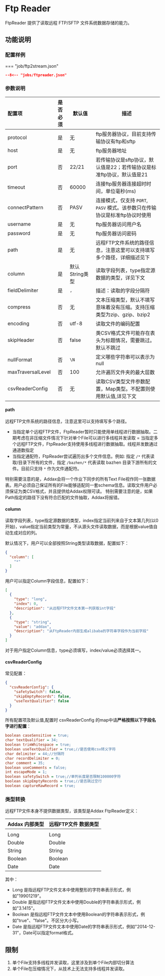 # Ftp Reader

FtpReader 提供了读取远程 FTP/SFTP 文件系统数据存储的能力。

## 功能说明

### 配置样例

=== "job/ftp2stream.json"

  ```json
  --8<-- "jobs/ftpreader.json"
  ```

### 参数说明

| 配置项            | 是否必须 | 默认值         | 描述                                                                   |
| :---------------- | :------: | -------------- | --------------------------------------------------------------------|
| protocol          |    是    | 无             | ftp服务器协议，目前支持传输协议有ftp和sftp                                |
| host              |    是    | 无             | ftp服务器地址                                                          |
| port              |    否    | 22/21          | 若传输协议是sftp协议，默认值是22；若传输协议是标准ftp协议，默认值是21        |
| timeout           |    否    | 60000          | 连接ftp服务器连接超时时间，单位毫秒(ms)                                  |
| connectPattern    |    否    | PASV           | 连接模式，仅支持 `PORT`, `PASV` 模式。该参数只在传输协议是标准ftp协议时使用 |
| username          |    是    | 无             | ftp服务器访问用户名                                                    |
| password          |    是    | 无             | ftp服务器访问密码                                                      |
| path              |    是    | 无             | 远程FTP文件系统的路径信息，注意这里可以支持填写多个路径，详细描述见下        |
| column            |    是    | 默认String类型 | 读取字段列表，type指定源数据的类型，详见下文                                 |
| fieldDelimiter    |    是    | `,`            | 描述：读取的字段分隔符                                                  |
| compress          |    否    | 无             | 文本压缩类型，默认不填写意味着没有压缩。支持压缩类型为zip、gzip、bzip2       |
| encoding          |    否    | utf-8          | 读取文件的编码配置                                                     |
| skipHeader        |    否    | false          | 类CSV格式文件可能存在表头为标题情况，需要跳过。默认不跳过                    |
| nullFormat        |    否    | `\N`           | 定义哪些字符串可以表示为null                                             |
| maxTraversalLevel |    否    | 100            | 允许遍历文件夹的最大层数                                                |
| csvReaderConfig   |    否    | 无             | 读取CSV类型文件参数配置，Map类型。不配置则使用默认值,详见下文 |

#### path

远程FTP文件系统的路径信息，注意这里可以支持填写多个路径。

- 当指定单个远程FTP文件，FtpReader暂时只能使用单线程进行数据抽取。二期考虑在非压缩文件情况下针对单个File可以进行多线程并发读取 = 当指定多个远程FTP文件，FtpReader支持使用多线程进行数据抽取。线程并发数通过通道数指定
- 当指定通配符，FtpReader尝试遍历出多个文件信息。例如: 指定 `/*` 代表读取/目录下所有的文件，指定 `/bazhen/*` 代表读取 bazhen 目录下游所有的文件。目前只支持 `*` 作为文件通配符。

特别需要注意的是，Addax会将一个作业下同步的所有Text File视作同一张数据表。用户必须自己保证所有的File能够适配同一套schema信息。读取文件用户必须保证为类CSV格式，并且提供给Addax权限可读。 特别需要注意的是，如果Path指定的路径下没有符合匹配的文件抽取，Addax将报错。

#### column

读取字段列表，type指定源数据的类型，index指定当前列来自于文本第几列(以0开始)，value指定当前类型为常量，不从源头文件读取数据，而是根据value值自动生成对应的列。

默认情况下，用户可以全部按照String类型读取数据，配置如下：

```json
{
  "column": [
    "*"
  ]
}
```

用户可以指定Column字段信息，配置如下：

```json
[
  {
    "type": "long",
    "index": 0,
    "description": "从远程FTP文件文本第一列获取int字段"
  },
  {
    "type": "string",
    "value": "addax",
    "description": "从FtpReader内部生成alibaba的字符串字段作为当前字段"
  }
]
```

对于用户指定Column信息，type必须填写，index/value必须选择其一。

#### csvReaderConfig

常见配置：

```json
{
  "csvReaderConfig": {
    "safetySwitch": false,
    "skipEmptyRecords": false,
    "useTextQualifier": false
  }
}
```

所有配置项及默认值,配置时 csvReaderConfig 的map中请**严格按照以下字段名字进行配置**：

```ini
boolean caseSensitive = true;
char textQualifier = 34;
boolean trimWhitespace = true;
boolean useTextQualifier = true;//是否使用csv转义字符
char delimiter = 44;//分隔符
char recordDelimiter = 0;
char comment = 35;
boolean useComments = false;
int escapeMode = 1;
boolean safetySwitch = true;//单列长度是否限制100000字符
boolean skipEmptyRecords = true;//是否跳过空行
boolean captureRawRecord = true;
```

### 类型转换

远程FTP文件本身不提供数据类型，该类型是Addax FtpReader定义：

| Addax 内部类型 | 远程FTP文件 数据类型 |
| -------------- | -------------------- |
|                |
| Long           | Long                 |
| Double         | Double               |
| String         | String               |
| Boolean        | Boolean              |
| Date           | Date                 |

其中：

- Long 是指远程FTP文件文本中使用整形的字符串表示形式，例如"19901219"。
- Double 是指远程FTP文件文本中使用Double的字符串表示形式，例如"3.1415"。
- Boolean 是指远程FTP文件文本中使用Boolean的字符串表示形式，例如"true"、"false"。不区分大小写。
- Date 是指远程FTP文件文本中使用Date的字符串表示形式，例如"2014-12-31"，Date可以指定format格式。

## 限制

1. 单个File支持多线程并发读取，这里涉及到单个File内部切分算法
2. 单个File在压缩情况下，从技术上无法支持多线程并发读取。